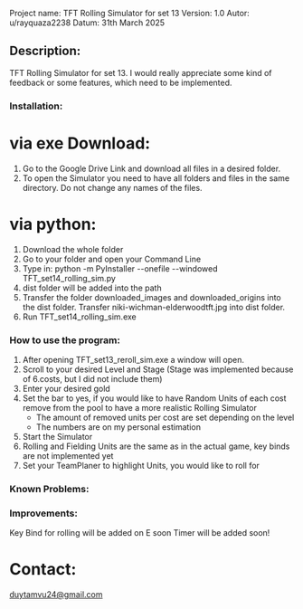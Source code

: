 Project name: TFT Rolling Simulator for set 13
Version: 1.0
Autor: u/rayquaza2238
Datum: 31th March 2025

## Description:
TFT Rolling Simulator for set 13. I would really appreciate some kind of feedback or some features, which need to be implemented.

### Installation:
# via exe Download:
1. Go to the Google Drive Link and download all files in a desired folder.
2. To open the Simulator you need to have all folders and files in the same directory. Do not change any names of the files.
# via python:
1. Download the whole folder
2. Go to your folder and open your Command Line
3. Type in:  python -m PyInstaller --onefile --windowed TFT_set14_rolling_sim.py
4. dist folder will be added into the path
5. Transfer the folder downloaded_images and downloaded_origins into the dist folder. Transfer niki-wichman-elderwoodtft.jpg into dist folder.
6. Run TFT_set14_rolling_sim.exe

### How to use the program:
1. After opening TFT_set13_reroll_sim.exe a window will open.
2. Scroll to your desired Level and Stage (Stage was implemented because of 6.costs, but I did not include them)
3. Enter your desired gold
4. Set the bar to yes, if you would like to have Random Units of each cost remove from the pool to have a more realistic Rolling Simulator
    - The amount of removed units per cost are set depending on the level
    - The numbers are on my personal estimation
5. Start the Simulator
6. Rolling and Fielding Units are the same as in the actual game, key binds are not implemented yet
7. Set your TeamPlaner to highlight Units, you would like to roll for

### Known Problems:

### Improvements:
Key Bind for rolling will be added on E soon
Timer will be added soon!

# Contact:
duytamvu24@gmail.com



